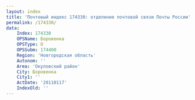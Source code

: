 ```yaml
---
layout: index
title: 'Почтовый индекс 174330: отделение почтовой связи Почты России'
permalink: /174330/
data:
    Index: 174330
    OPSName: Боровенка
    OPSType: О
    OPSSubm: 174400
    Region: 'Новгородская область'
    Autonom: ''
    Area: 'Окуловский район'
    City: Боровенка
    City1: ''
    ActDate: '20110117'
    IndexOld: ''
---
```

